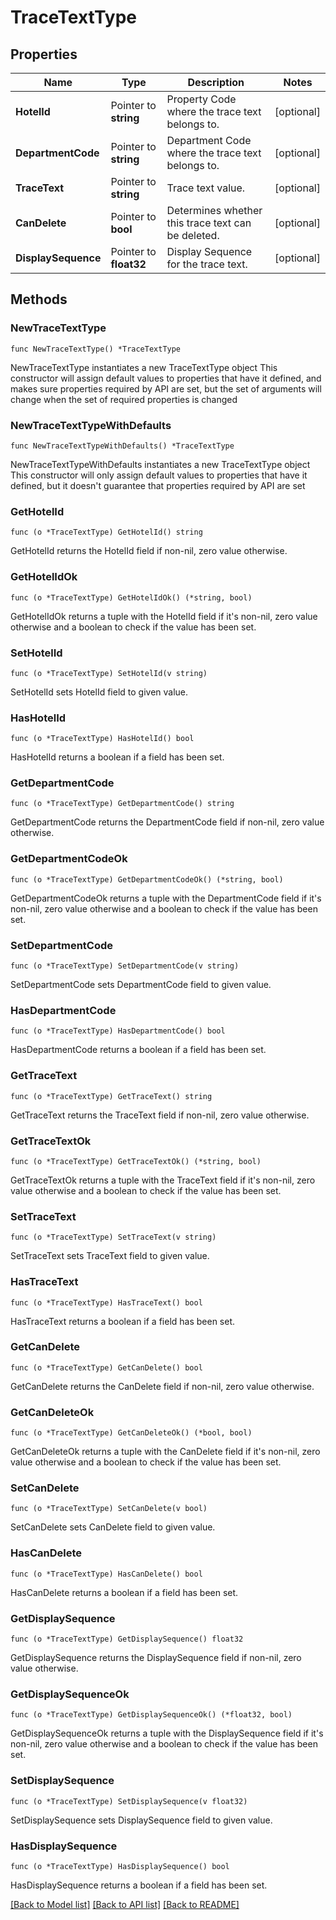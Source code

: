 # TraceTextType

## Properties

Name | Type | Description | Notes
------------ | ------------- | ------------- | -------------
**HotelId** | Pointer to **string** | Property Code where the trace text belongs to. | [optional] 
**DepartmentCode** | Pointer to **string** | Department Code where the trace text belongs to. | [optional] 
**TraceText** | Pointer to **string** | Trace text value. | [optional] 
**CanDelete** | Pointer to **bool** | Determines whether this trace text can be deleted. | [optional] 
**DisplaySequence** | Pointer to **float32** | Display Sequence for the trace text. | [optional] 

## Methods

### NewTraceTextType

`func NewTraceTextType() *TraceTextType`

NewTraceTextType instantiates a new TraceTextType object
This constructor will assign default values to properties that have it defined,
and makes sure properties required by API are set, but the set of arguments
will change when the set of required properties is changed

### NewTraceTextTypeWithDefaults

`func NewTraceTextTypeWithDefaults() *TraceTextType`

NewTraceTextTypeWithDefaults instantiates a new TraceTextType object
This constructor will only assign default values to properties that have it defined,
but it doesn't guarantee that properties required by API are set

### GetHotelId

`func (o *TraceTextType) GetHotelId() string`

GetHotelId returns the HotelId field if non-nil, zero value otherwise.

### GetHotelIdOk

`func (o *TraceTextType) GetHotelIdOk() (*string, bool)`

GetHotelIdOk returns a tuple with the HotelId field if it's non-nil, zero value otherwise
and a boolean to check if the value has been set.

### SetHotelId

`func (o *TraceTextType) SetHotelId(v string)`

SetHotelId sets HotelId field to given value.

### HasHotelId

`func (o *TraceTextType) HasHotelId() bool`

HasHotelId returns a boolean if a field has been set.

### GetDepartmentCode

`func (o *TraceTextType) GetDepartmentCode() string`

GetDepartmentCode returns the DepartmentCode field if non-nil, zero value otherwise.

### GetDepartmentCodeOk

`func (o *TraceTextType) GetDepartmentCodeOk() (*string, bool)`

GetDepartmentCodeOk returns a tuple with the DepartmentCode field if it's non-nil, zero value otherwise
and a boolean to check if the value has been set.

### SetDepartmentCode

`func (o *TraceTextType) SetDepartmentCode(v string)`

SetDepartmentCode sets DepartmentCode field to given value.

### HasDepartmentCode

`func (o *TraceTextType) HasDepartmentCode() bool`

HasDepartmentCode returns a boolean if a field has been set.

### GetTraceText

`func (o *TraceTextType) GetTraceText() string`

GetTraceText returns the TraceText field if non-nil, zero value otherwise.

### GetTraceTextOk

`func (o *TraceTextType) GetTraceTextOk() (*string, bool)`

GetTraceTextOk returns a tuple with the TraceText field if it's non-nil, zero value otherwise
and a boolean to check if the value has been set.

### SetTraceText

`func (o *TraceTextType) SetTraceText(v string)`

SetTraceText sets TraceText field to given value.

### HasTraceText

`func (o *TraceTextType) HasTraceText() bool`

HasTraceText returns a boolean if a field has been set.

### GetCanDelete

`func (o *TraceTextType) GetCanDelete() bool`

GetCanDelete returns the CanDelete field if non-nil, zero value otherwise.

### GetCanDeleteOk

`func (o *TraceTextType) GetCanDeleteOk() (*bool, bool)`

GetCanDeleteOk returns a tuple with the CanDelete field if it's non-nil, zero value otherwise
and a boolean to check if the value has been set.

### SetCanDelete

`func (o *TraceTextType) SetCanDelete(v bool)`

SetCanDelete sets CanDelete field to given value.

### HasCanDelete

`func (o *TraceTextType) HasCanDelete() bool`

HasCanDelete returns a boolean if a field has been set.

### GetDisplaySequence

`func (o *TraceTextType) GetDisplaySequence() float32`

GetDisplaySequence returns the DisplaySequence field if non-nil, zero value otherwise.

### GetDisplaySequenceOk

`func (o *TraceTextType) GetDisplaySequenceOk() (*float32, bool)`

GetDisplaySequenceOk returns a tuple with the DisplaySequence field if it's non-nil, zero value otherwise
and a boolean to check if the value has been set.

### SetDisplaySequence

`func (o *TraceTextType) SetDisplaySequence(v float32)`

SetDisplaySequence sets DisplaySequence field to given value.

### HasDisplaySequence

`func (o *TraceTextType) HasDisplaySequence() bool`

HasDisplaySequence returns a boolean if a field has been set.


[[Back to Model list]](../README.md#documentation-for-models) [[Back to API list]](../README.md#documentation-for-api-endpoints) [[Back to README]](../README.md)


